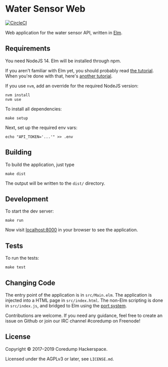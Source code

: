 # Water Sensor Web

[![CircleCI][circle-ci-badge]][circle-ci]

Web application for the water sensor API, written in
[Elm](http://elm-lang.org/).

## Requirements

You need NodeJS 14. Elm will be installed through npm.

If you aren't familiar with Elm yet, you should probably read [the
tutorial](https://guide.elm-lang.org/). When you're done with that,
here's [another tutorial](https://www.elm-tutorial.org/).

If you use `nvm`, add an override for the required NodeJS version:

    nvm install
    nvm use

To install all dependencies:

    make setup

Next, set up the required env vars:

    echo "API_TOKEN='...'" >> .env

## Building

To build the application, just type

    make dist

The output will be written to the `dist/` directory.

## Development

To start the dev server:

    make run

Now visit [localhost:8000](http://localhost:8000/) in your browser
to see the application.

## Tests

To run the tests:

    make test

## Changing Code

The entry point of the application is in `src/Main.elm`. The application is
injected into a HTML page in `src/index.html`. The non-Elm scripting is done in
`src/index.js`, and bridged to Elm using the
[port system](https://guide.elm-lang.org/interop/javascript.html).

Contributions are welcome. If you need any guidance, feel free to create an
issue on Github or join our IRC channel #coredump on Freenode!

## License

Copyright © 2017–2019 Coredump Hackerspace.

Licensed under the AGPLv3 or later, see `LICENSE.md`.


<!-- Badges -->
[circle-ci]: https://circleci.com/gh/coredump-ch/water-sensor-web/tree/master
[circle-ci-badge]: https://circleci.com/gh/coredump-ch/water-sensor-web/tree/master.svg?style=shield
